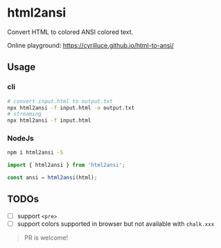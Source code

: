 # html2ansi

Convert HTML to colored ANSI colored text.

Online playground: <https://cyrilluce.github.io/html-to-ansi/>

## Usage

### cli

```sh
# convert input.html to output.txt
npx html2ansi -f input.html -o output.txt
# streaming
npx html2ansi -f input.html
```

### NodeJs

```sh
npm i html2ansi -S
```

```ts
import { html2ansi } from 'html2ansi';

const ansi = html2ansi(html);
```

## TODOs

- [ ] support `<pre>`
- [ ] support colors supported in browser but not available with `chalk.xxx`

> PR is welcome!

